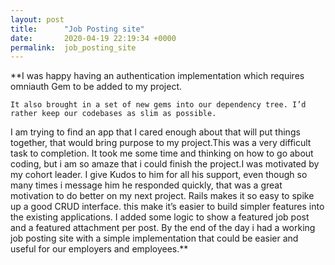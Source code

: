 ```yaml
---
layout: post
title:      "Job Posting site"
date:       2020-04-19 22:19:34 +0000
permalink:  job_posting_site
---
```



**I was happy having an authentication implementation which requires omniauth Gem to be added to my project.

    It also brought in a set of new gems into our dependency tree. I’d rather keep our codebases as slim as possible.
		
I am trying to find an app that I cared enough about that will put things together, that would bring purpose to my 
project.This was a very difficult task to completion.
It took me some time and thinking on how to go about coding,    but i am so amaze that i could finish the project.I was 
motivated by my cohort leader.
I give Kudos to him for all his support, even though so many times i message him he responded quickly, that was a great motivation to do better on my next project.
Rails makes it so easy to spike up a good CRUD interface. this make  it’s easier to build simpler features into the existing applications.
I added some logic to show a featured job post and a featured attachment per post. By the end of the day i had a working job posting site with a simple implementation that could be easier and useful for our employers and employees.**
